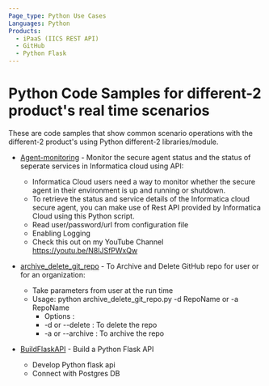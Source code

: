 ```yaml
---
Page_type: Python Use Cases
Languages: Python
Products:
  - iPaaS (IICS REST API) 
  - GitHub
  - Python Flask
---
```


# Python Code Samples for different-2 product's real time scenarios

These are code samples that show common scenario operations with the different-2 product's using Python different-2 libraries/module.

- [Agent-monitoring](./iics_secure_agent_monitoring/README.md) - Monitor the secure agent status and the status of seperate services in Informatica cloud using API:
    - Informatica Cloud users need a way to monitor whether the secure agent in their environment is up and running or shutdown.
    - To retrieve the status and service details of the Informatica cloud secure agent, you can make use of Rest API provided by Informatica Cloud using this Python script.
    - Read user/password/url from configuration file
    - Enabling Logging
    - Check this out on my YouTube Channel https://youtu.be/N8lJSfPWxQw
   
- [archive_delete_git_repo](./git/README.md) - To Archive and Delete GitHub repo for user or for an organization:  
    -	Take parameters from user at the run time
   	 - Usage: python archive_delete_git_repo.py -d RepoName or -a RepoName
         - Options :
	     -  -d or --delete    <RepoName>  : To delete  the repo
	     - -a or --archive   <RepoName>  : To archive the repo

- [BuildFlaskAPI](./python-flask-app/README.md) - Build a Python Flask API
	- Develop Python flask api
	- Connect with Postgres DB
	
